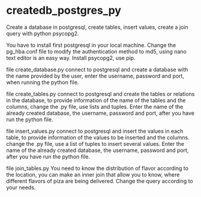 # createdb_postgres_py
Create a database in postgresql, create tables, insert values, create a join query with python psycopg2.

You have to install first postgresql in your local machine.
Change the pg_hba.conf file to modify the authentication method to md5, using nano text editor is an easy way.
Install psycopg2, use pip.

file create_database.py
connect to postgresql and create a database with the name provided by the user, enter the username, password and port, when running
the python file.

file create_tables.py
connect to postgresql and create the tables or relations in the database, to provide information of the name of the tables and 
the columns, change the .py file, use lists and tuples. Enter the name of the already created database, the username, password and port,
after you have run the python file.

file insert_values.py
connect to postgresql and insert the values in each table, to provide information of the values to be inserted and 
the columns. change the .py file, use a list of tuples to insert several values. Enter the name of the already created database,
the username, password and port, after you have run the python file.

file join_tables.py
You need to know the distribution of flavor according to the location, you can make an inner join that allow you to know, where different
flavors of piza are being delivered. Change the query according to your needs.
